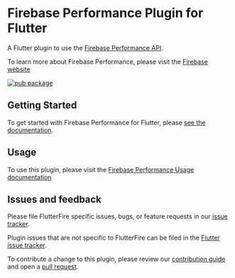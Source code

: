 # Firebase Performance Plugin for Flutter

A Flutter plugin to use the [Firebase Performance API](https://firebase.google.com/docs/perf-mon/).

To learn more about Firebase Performance, please visit the [Firebase website](https://firebase.google.com/products/performance)

[![pub package](https://img.shields.io/pub/v/firebase_performance.svg)](https://pub.dev/packages/firebase_performance)

## Getting Started

To get started with Firebase Performance for Flutter, please [see the documentation](https://firebase.google.com/docs/perf-mon/flutter/get-started).

## Usage

To use this plugin, please visit the [Firebase Performance Usage documentation](https://firebase.google.com/docs/perf-mon/flutter/get-started)

## Issues and feedback

Please file FlutterFire specific issues, bugs, or feature requests in our [issue tracker](https://github.com/firebase/flutterfire/issues/new).

Plugin issues that are not specific to FlutterFire can be filed in the [Flutter issue tracker](https://github.com/flutter/flutter/issues/new).

To contribute a change to this plugin,
please review our [contribution guide](https://github.com/firebase/flutterfire/blob/main/CONTRIBUTING.md)
and open a [pull request](https://github.com/firebase/flutterfire/pulls).
